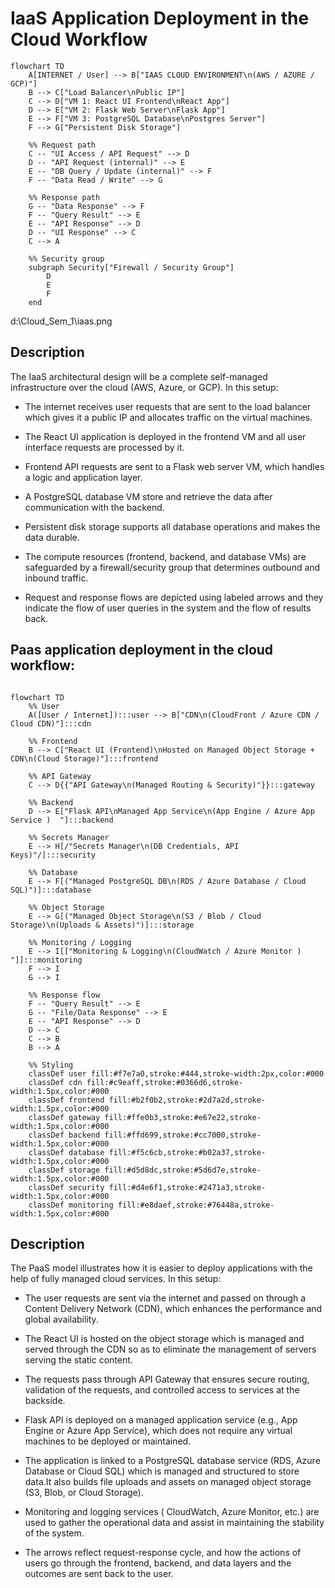 # IaaS Application Deployment in the Cloud Workflow


```mermaid
flowchart TD
    A[INTERNET / User] --> B["IAAS CLOUD ENVIRONMENT\n(AWS / AZURE / GCP)"]
    B --> C["Load Balancer\nPublic IP"]
    C --> D["VM 1: React UI Frontend\nReact App"]
    D --> E["VM 2: Flask Web Server\nFlask App"]
    E --> F["VM 3: PostgreSQL Database\nPostgres Server"]
    F --> G["Persistent Disk Storage"]

    %% Request path
    C -- "UI Access / API Request" --> D
    D -- "API Request (internal)" --> E
    E -- "DB Query / Update (internal)" --> F
    F -- "Data Read / Write" --> G

    %% Response path
    G -- "Data Response" --> F
    F -- "Query Result" --> E
    E -- "API Response" --> D
    D -- "UI Response" --> C
    C --> A

    %% Security group
    subgraph Security["Firewall / Security Group"]
        D
        E
        F
    end

 ``` 
d:\Cloud_Sem_1\iaas.png

## Description

The IaaS architectural design will be a complete self-managed infrastructure over the cloud (AWS, Azure, or GCP). In this setup:

- The internet receives user requests that are sent to the load balancer which gives it a public IP and allocates traffic on the virtual machines.

- The React UI application is deployed in the frontend VM and all user interface requests are processed by it.

- Frontend API requests are sent to a Flask web server VM, which handles a logic and application layer.

- A PostgreSQL database VM store and retrieve the data after communication with the backend.

- Persistent disk storage supports all database operations and makes the data durable.

- The compute resources (frontend, backend, and database VMs) are safeguarded by a firewall/security group that determines outbound and inbound traffic.

- Request and response flows are depicted using labeled arrows and they indicate the flow of user queries in the system and the flow of results back.

## Paas application deployment in the cloud workflow: 
 
```mermaid

flowchart TD
    %% User
    A([User / Internet]):::user --> B["CDN\n(CloudFront / Azure CDN / Cloud CDN)"]:::cdn

    %% Frontend
    B --> C["React UI (Frontend)\nHosted on Managed Object Storage + CDN\n(Cloud Storage)"]:::frontend

    %% API Gateway
    C --> D{{"API Gateway\n(Managed Routing & Security)"}}:::gateway

    %% Backend
    D --> E["Flask API\nManaged App Service\n(App Engine / Azure App Service )  "]:::backend

    %% Secrets Manager
    E --> H[/"Secrets Manager\n(DB Credentials, API Keys)"/]:::security

    %% Database
    E --> F[("Managed PostgreSQL DB\n(RDS / Azure Database / Cloud SQL)")]:::database

    %% Object Storage
    E --> G[("Managed Object Storage\n(S3 / Blob / Cloud Storage)\n(Uploads & Assets)")]:::storage

    %% Monitoring / Logging
    E --> I[["Monitoring & Logging\n(CloudWatch / Azure Monitor ) "]]:::monitoring
    F --> I
    G --> I

    %% Response flow
    F -- "Query Result" --> E
    G -- "File/Data Response" --> E
    E -- "API Response" --> D
    D --> C
    C --> B
    B --> A

    %% Styling
    classDef user fill:#f7e7a0,stroke:#444,stroke-width:2px,color:#000
    classDef cdn fill:#c9eaff,stroke:#0366d6,stroke-width:1.5px,color:#000
    classDef frontend fill:#b2f0b2,stroke:#2d7a2d,stroke-width:1.5px,color:#000
    classDef gateway fill:#ffe0b3,stroke:#e67e22,stroke-width:1.5px,color:#000
    classDef backend fill:#ffd699,stroke:#cc7000,stroke-width:1.5px,color:#000
    classDef database fill:#f5c6cb,stroke:#b02a37,stroke-width:1.5px,color:#000
    classDef storage fill:#d5d8dc,stroke:#5d6d7e,stroke-width:1.5px,color:#000
    classDef security fill:#d4e6f1,stroke:#2471a3,stroke-width:1.5px,color:#000
    classDef monitoring fill:#e8daef,stroke:#76448a,stroke-width:1.5px,color:#000

 ```

## Description

The PaaS model illustrates how it is easier to deploy applications with the help of fully managed cloud services. In this setup:

- The user requests are sent via the internet and passed on through a Content Delivery Network (CDN), which enhances the performance and global availability.

- The React UI is hosted on the object storage which is managed and served through the CDN so as to eliminate the management of servers serving the static content.

- The requests pass through API Gateway that ensures secure routing, validation of the requests, and controlled access to services at the backside.

- Flask API is deployed on a managed application service (e.g., App Engine or Azure App Service), which does not require any virtual machines to be deployed or maintained.


- The application is linked to a PostgreSQL database service (RDS, Azure Database or Cloud SQL) which is managed and structured to store data.It also builds file uploads and assets on managed object storage (S3, Blob, or Cloud Storage).



- Monitoring and logging services ( CloudWatch, Azure Monitor, etc.) are used to gather the operational data and assist in maintaining the stability of the system.

- The arrows reflect request-response cycle, and how the actions of users go through the frontend, backend, and data layers and the outcomes are sent back to the user.

